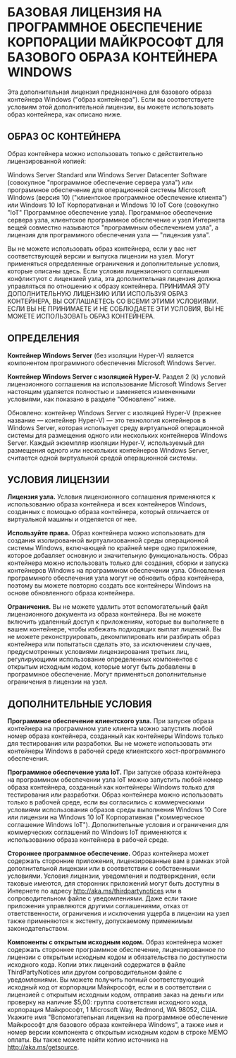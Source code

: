# <a name="microsoft-software-supplemental-license-for-windows-container-base-image"></a>БАЗОВАЯ ЛИЦЕНЗИЯ НА ПРОГРАММНОЕ ОБЕСПЕЧЕНИЕ КОРПОРАЦИИ МАЙКРОСОФТ ДЛЯ БАЗОВОГО ОБРАЗА КОНТЕЙНЕРА WINDOWS

Эта дополнительная лицензия предназначена для базового образа контейнера Windows ("образ контейнера"). Если вы соответствуете условиям этой дополнительной лицензии, вы можете использовать образ контейнера, как описано ниже.

## <a name="container-os-image"></a>ОБРАЗ ОС КОНТЕЙНЕРА
Образ контейнера можно использовать только с действительно лицензированной копией:

Windows Server Standard или Windows Server Datacenter Software (совокупное "программное обеспечение сервера узла") или программное обеспечение для операционной системы Microsoft Windows (версия 10) ("клиентское программное обеспечение клиента") или Windows 10 IoT Корпоративная и Windows 10 IoT Core (совокупно "IoT" Программное обеспечение узла).
Программное обеспечение сервера узла, клиентское программное обеспечение и узел Интернета вещей совместно называются "программным обеспечением узла", а лицензия для программного обеспечения узла — "лицензия узла".

Вы не можете использовать образ контейнера, если у вас нет соответствующей версии и выпуска лицензии на узел. Могут применяться определенные ограничения и дополнительные условия, которые описаны здесь. Если условия лицензионного соглашения конфликтуют с лицензией узла, эта дополнительная лицензия должна управляться по отношению к образу контейнера. ПРИНИМАЯ ЭТУ ДОПОЛНИТЕЛЬНУЮ ЛИЦЕНЗИЮ ИЛИ ИСПОЛЬЗУЯ ОБРАЗ КОНТЕЙНЕРА, ВЫ СОГЛАШАЕТЕСЬ СО ВСЕМИ ЭТИМИ УСЛОВИЯМИ. ЕСЛИ ВЫ НЕ ПРИНИМАЕТЕ И НЕ СОБЛЮДАЕТЕ ЭТИ УСЛОВИЯ, ВЫ НЕ МОЖЕТЕ ИСПОЛЬЗОВАТЬ ОБРАЗ КОНТЕЙНЕРА.

## <a name="definitions"></a>ОПРЕДЕЛЕНИЯ
**Контейнер Windows Server** (без изоляции Hyper-V) является компонентом программного обеспечения Microsoft Windows Server.

**Контейнер Windows Server с изоляцией Hyper-V.** Раздел 2 (k) условий лицензионного соглашения на использование Microsoft Windows Server настоящим удаляется полностью и заменяется измененными условиями, как показано в разделе "Обновлено" ниже.

Обновлено: контейнер Windows Server с изоляцией Hyper-V (прежнее название — контейнер Hyper-V) — это технология контейнеров в Windows Server, которая использует среду виртуальной операционной системы для размещения одного или нескольких контейнеров Windows Server. Каждый экземпляр изоляции Hyper-V, используемый для размещения одного или нескольких контейнеров Windows Server, считается одной виртуальной средой операционной системы.

## <a name="license-terms"></a>УСЛОВИЯ ЛИЦЕНЗИИ
**Лицензия узла.** Условия лицензионного соглашения применяются к использованию образа контейнера и всех контейнеров Windows, созданных с помощью образа контейнера, который отличается от виртуальной машины и отделяется от нее.

**Используйте права.** Образ контейнера можно использовать для создания изолированной виртуализованной среды операционной системы Windows, включающей по крайней мере одно приложение, которое добавляет основную и значительную функциональность. Образ контейнера можно использовать только для создания, сборки и запуска контейнеров Windows на программном обеспечении узла. Обновления программного обеспечения узла могут не обновить образ контейнера, поэтому вы можете повторно создать все контейнеры Windows на основе обновленного образа контейнера.

**Ограничения.** Вы не можете удалить этот вспомогательный файл лицензионного документа из образа контейнера. Вы не можете включить удаленный доступ к приложениям, которые вы выполняете в вашем контейнере, чтобы избежать подходящих выплат лицензий. Вы не можете реконструировать, декомпилировать или разбирать образ контейнера или попытаться сделать это, за исключением случаев, предусмотренных условиями лицензирования третьих лиц, регулирующими использование определенных компонентов с открытым исходным кодом, которые могут быть добавлены в программное обеспечение. Могут применяться дополнительные ограничения в лицензии на узел.

## <a name="additional-terms"></a>ДОПОЛНИТЕЛЬНЫЕ УСЛОВИЯ
**Программное обеспечение клиентского узла.** При запуске образа контейнера на программном узле клиента можно запустить любой номер образа контейнера, созданный как контейнеры Windows только для тестирования или разработки. Вы не можете использовать эти контейнеры Windows в рабочей среде клиентского хост-программного обеспечения.

**Программное обеспечение узла IoT.** При запуске образа контейнера на программном обеспечении узла IoT можно запустить любой номер образа контейнера, созданный как контейнеры Windows только для тестирования или разработки. Образ контейнера можно использовать только в рабочей среде, если вы согласились с коммерческими условиями использования образов среды выполнения Windows 10 Core или лицензии на Windows 10 IoT Корпоративная ("коммерческое соглашение Windows IoT"). Дополнительные условия и ограничения для коммерческих соглашений по Windows IoT применяются к использованию образа контейнера в рабочей среде.

**Стороннее программное обеспечение.** Образ контейнера может содержать сторонние приложения, лицензированные вам в рамках этой дополнительной лицензии или в соответствии с собственными условиями. Условия лицензии, уведомления и подтверждения, если таковые имеются, для сторонних приложений могут быть доступны в Интернете по адресу http://aka.ms/thirdpartynotices или в сопроводительном файле с уведомлениями. Даже если такие приложения управляются другими соглашениями, отказ от ответственности, ограничения и исключения ущерба в лицензии на узел также применяются к экстенту, допускаемому применимым законодательством.

**Компоненты с открытым исходным кодом.** Образ контейнера может содержать стороннее программное обеспечение, лицензированное по лицензии с открытым исходным кодом и обязательства по доступности исходного кода. Копии этих лицензий содержатся в файле ThirdPartyNotices или другом сопроводительном файле с уведомлениями. Вы можете получить полный соответствующий исходный код от корпорации Майкрософт, если и в соответствии с лицензией с открытым исходным кодом, отправив заказ на деньги или проверку на наличие $5,00: группа соответствия исходного кода, корпорация Майкрософт, 1 Microsoft Way, Redmond, WA 98052, США. Укажите имя "Вспомогательная лицензия на программное обеспечение Майкрософт для базового образа контейнера Windows", а также имя и номер версии компонента с открытым исходным кодом в строке МЕМО оплаты. Вы также можете найти копию источника на http://aka.ms/getsource.
